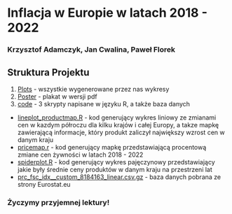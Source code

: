 # Inflacja w Europie w latach 2018 - 2022
### Krzysztof Adamczyk, Jan Cwalina, Paweł Florek
## Struktura Projektu
1. [Plots](Plots) - wszystkie wygenerowane przez nas wykresy
2. [Poster](Adamczyk_Cwalina_Florek/Poster) - plakat w wersji pdf
3. [code](Adamczyk_Cwalina_Florek/code) - 3 skrypty napisane w języku R, a także baza danych
* [lineplot_productmap.R](Adamczyk_Cwalina_Florek/code/lineplot_productmap.R) - kod generujący wykres liniowy ze zmianami cen w kazdym półroczu dla kilku krajów i całej Europy,
a takze mapkę zawierającą informacje, który produkt zaliczył największy wzrost cen w danym kraju
* [pricemap.r](Adamczyk_Cwalina_Florek/code/pricemap.r) - kod generujący mapkę przedstawiającą procentową zmiane cen żywności w latach 2018 - 2022
* [spiderplot.R](Adamczyk_Cwalina_Florek/code/spiderplot.R) - kod generujący wykres pajęczynowy przedstawiający jakie były średnie ceny produktów
w danym kraju na przestrzeni lat
* [prc_fsc_idx__custom_8184163_linear.csv.gz](Adamczyk_Cwalina_Florek/code/prc_fsc_idx__custom_8184163_linear.csv.gz) - baza danych pobrana ze strony Eurostat.eu
### Życzymy przyjemnej lektury!
